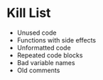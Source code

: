 Kill List
=========
* Unused code
* Functions with side effects
* Unformatted code
* Repeated code blocks
* Bad variable names
* Old comments